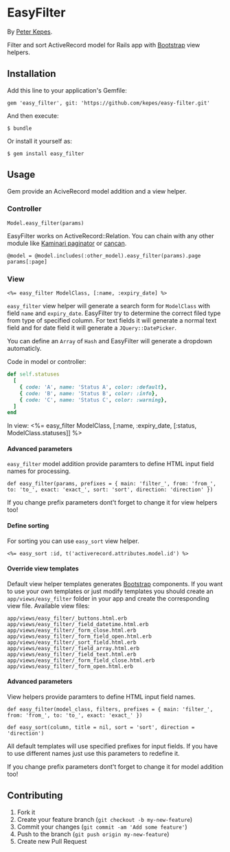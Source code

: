 # EasyFilter

By [Peter Kepes](https://github.com/kepes).

Filter and sort ActiveRecord model for Rails app with [Bootstrap](http://getbootstrap.com/) view helpers.

## Installation

Add this line to your application's Gemfile:

    gem 'easy_filter', git: 'https://github.com/kepes/easy-filter.git'

And then execute:

    $ bundle

Or install it yourself as:

    $ gem install easy_filter

## Usage

Gem provide an AciveRecord model addition and a view helper.

### Controller

    Model.easy_filter(params)

EasyFilter works on ActiveRecord::Relation. You can chain with any other module like [Kaminari paginator](https://github.com/amatsuda/kaminari) or [cancan](https://github.com/ryanb/cancan).

    @model = @model.includes(:other_model).easy_filter(params).page params[:page]

### View

    <%= easy_filter ModelClass, [:name, :expiry_date] %>

`easy_filter` view helper will generate a search form for `ModelClass` with field `name` and `expiry_date`. EasyFilter try to determine the correct filed type from type of specified column. For text fields it will generate a normal text field and for date field it will generate a `JQuery::DatePicker`.

You can define an `Array` of `Hash` and EasyFilter will generate a dropdown automaticly.

Code in model or controller:

```ruby
def self.statuses
  [
    { code: 'A', name: 'Status A', color: :default},
    { code: 'B', name: 'Status B', color: :info},
    { code: 'C', name: 'Status C', color: :warning},
  ]
end
```

In view:
    <%= easy_filter ModelClass, [:name, :expiry_date, [:status, ModelClass.statuses]] %>

#### Advanced parameters

`easy_filter` model addition provide paramters to define HTML input field names for processing.

    def easy_filter(params, prefixes = { main: 'filter_', from: 'from_', to: 'to_', exact: 'exact_', sort: 'sort', direction: 'direction' })

If you change prefix parameters dont't forget to change it for view helpers too!

#### Define sorting

For sorting you can use `easy_sort` view helper.

    <%= easy_sort :id, t('activerecord.attributes.model.id') %>

#### Override view templates

Default view helper templates generates [Bootstrap](http://getbootstrap.com/) components. If you want to use your own templates or just modify templates you should create an `app/views/easy_filter` folder in your app and create the corresponding view file. Available view files:

    app/views/easy_filter/_buttons.html.erb
    app/views/easy_filter/_field_datetime.html.erb
    app/views/easy_filter/_form_close.html.erb
    app/views/easy_filter/_form_field_open.html.erb
    app/views/easy_filter/_sort_field.html.erb
    app/views/easy_filter/_field_array.html.erb
    app/views/easy_filter/_field_text.html.erb
    app/views/easy_filter/_form_field_close.html.erb
    app/views/easy_filter/_form_open.html.erb

#### Advanced parameters

View helpers provide paramters to define HTML input field names.

    def easy_filter(model_class, filters, prefixes = { main: 'filter_', from: 'from_', to: 'to_', exact: 'exact_' })

    def easy_sort(column, title = nil, sort = 'sort', direction = 'direction')

All default templates will use specified prefixes for input fields. If you have to use different names just use this parameters to redefine it.

If you change prefix parameters dont't forget to change it for model addition too!

## Contributing

1. Fork it
2. Create your feature branch (`git checkout -b my-new-feature`)
3. Commit your changes (`git commit -am 'Add some feature'`)
4. Push to the branch (`git push origin my-new-feature`)
5. Create new Pull Request
